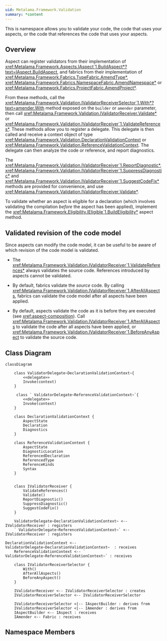 ```yaml
---
uid: Metalama.Framework.Validation
summary: *content
---
```

This is namespace allows you to validate your code, the code that uses your aspects, or the code that references the code that uses your aspects.

## Overview

Aspect can register validators from their implementation of <xref:Metalama.Framework.Aspects.IAspect`1.BuildAspect*?text=IAspect.BuildAspect>, and fabrics from their implementation of <xref:Metalama.Framework.Fabrics.TypeFabric.AmendType*>, <xref:Metalama.Framework.Fabrics.NamespaceFabric.AmendNamespace*> or <xref:Metalama.Framework.Fabrics.ProjectFabric.AmendProject*>. 

From these methods, call the <xref:Metalama.Framework.Validation.IValidatorReceiverSelector`1.With*?text=amender.With> method exposed on the `builder` or `amender` parameter, then call <xref:Metalama.Framework.Validation.IValidatorReceiver.Validate*> or <xref:Metalama.Framework.Validation.IValidatorReceiver`1.ValidateReferences*>. These methods allow you to register a delegate. This delegate is then called and receive a context object of type <xref:Metalama.Framework.Validation.DeclarationValidationContext> or <xref:Metalama.Framework.Validation.ReferenceValidationContext>. The delegate can then analyze the code or reference, and report diagnostics.

The <xref:Metalama.Framework.Validation.IValidatorReceiver`1.ReportDiagnostic*>, <xref:Metalama.Framework.Validation.IValidatorReceiver`1.SuppressDiagnostic*> and <xref:Metalama.Framework.Validation.IValidatorReceiver`1.SuggestCodeFix*> methods are provided for convenience, and use <xref:Metalama.Framework.Validation.IValidatorReceiver.Validate*>.

To validate whether an aspect is eligible for a declaration (which involves validating the compilation _before_ the aspect has been applied), implement the <xref:Metalama.Framework.Eligibility.IEligible`1.BuildEligibility*> aspect method.

## Validated revision of the code model

Since aspects can modify the code model, it can be useful to be aware of which revision of the code model is validated.

* The <xref:Metalama.Framework.Validation.IValidatorReceiver`1.ValidateReferences*> always validates the source code. References introduced by aspects cannot be validated.

* By default, fabrics validate the _source_ code. By calling <xref:Metalama.Framework.Validation.IValidatorReceiver`1.AfterAllAspects>, fabrics can validate the code model after all aspects have been applied.
  
* By default, aspects validate the code as it is before they are executed (see <xref:aspect-composition>). Call <xref:Metalama.Framework.Validation.IValidatorReceiver`1.AfterAllAspects> to validate the code after all aspects have been applied, or <xref:Metalama.Framework.Validation.IValidatorReceiver`1.BeforeAnyAspect> to validate the source code.


## Class Diagram

```mermaid
classDiagram

    class ValidatorDelegate~DeclarationValidationContext~{
        <<delegate>>
        Invoke(context)
    }

     class ` ValidatorDelegate~ReferenceValidationContext~`{
        <<delegate>>
        Invoke(context)
    }

    class DeclarationValidationContext {
        AspectState
        Declaration
        Diagnostics
    }

    class ReferenceValidationContext {
        AspectState
        DiagnosticLocation
        ReferencedDeclaration
        ReferencedType
        ReferenceKinds
        Syntax
    }

    
    class IValidatorReceiver {
        ValidateReferences()
        Validate()
        ReportDiagnostic()
        SuppressDiagnostic()
        SuggestCodeFix()
    }

    ValidatorDelegate~DeclarationValidationContext~ <-- IValidatorReceiver : registers
    ` ValidatorDelegate~ReferenceValidationContext~` <-- IValidatorReceiver : registers

DeclarationValidationContext <-- ValidatorDelegate~DeclarationValidationContext~  : receives
    ReferenceValidationContext <-- ` ValidatorDelegate~ReferenceValidationContext~` : receives

    class IValidatorReceiverSelector {
        With()
        AfterAllAspects()
        BeforeAnyAspect()
    }

    IValidatorReceiver <-- IValidatorReceiverSelector : creates
    IValidatorReceiverSelector <-- IValidatorReceiverSelector

    IValidatorReceiverSelector <|-- IAspectBuilder : derives from
    IValidatorReceiverSelector <|-- IAmender : derives from
    IAspectBuilder <-- IAspect : receives
    IAmender <-- Fabric : receives

```

## Namespace Members